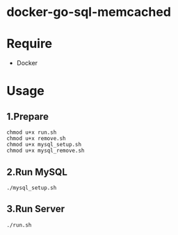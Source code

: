 # docker-go-sql-memcached

# Require

- Docker

# Usage
## 1.Prepare
```
chmod u+x run.sh
chmod u+x remove.sh
chmod u+x mysql_setup.sh
chmod u+x mysql_remove.sh
```


## 2.Run MySQL
```
./mysql_setup.sh
```

## 3.Run Server
```
./run.sh
```


